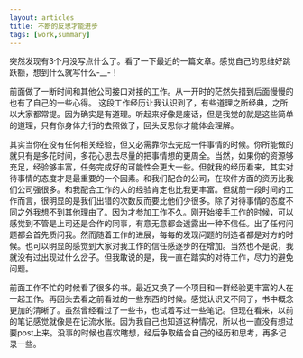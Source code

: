 ```yaml
---
layout: articles
title: 不断的反思才能进步
tags: [work,summary]
---
```

突然发现有3个月没写点什么了。看了一下最近的一篇文章。感觉自己的思维好跳跃额，想到什么就写什么-__-！

前面做了一断时间和其他公司接口对接的工作。从一开时的茫然失措到后面慢慢的也有了自己的一些心得。
这段工作经历让我认识到了，有些道理之所经典，之所以大家都常提。因为确实是有道理。听起来好像是废话，但是我觉的就是这些简单的道理，只有你身体力行的去照做了，回头反思你才能体会理解。

其实当你在没有任何相关经验，但又必需靠你去完成一件事情的时候。你所能做的就只有是多花时间，多花心思去尽量的把事情想的更周全。当然，如果你的资源够充足，经验够丰富，任务完成好的可能性会更大一些。但就我的经历看来，其实对待事情的态度才是最重要的一个因素。和我们配合的公司，在软件方面的资历比我们公司强很多。和我配合工作的人的经验肯定也比我更丰富。但就前一段时间的工作而言，很明显的是我们出错的次数反而要比他们少很多。除了对待事情的态度不同之外我想不到其他理由了。因为才参加工作不久。刚开始接手工作的时候，可以感觉到不管是上司还是合作的同事，有意无意都会透露出一种不信任。出了任何问题都会首先质问我。然而随着工作的进展，每每的发现问题的制造者都是对方的时候。也可以明显的感觉到大家对我工作的信任感逐步的在增加。当然也不是说，我就没有过出现过什么岔子。但我敢说的是，我一直在踏实的对待工作，尽力的避免问题。

前面工作不忙的时候看了很多的书。最近又换了一个项目和一群经验更丰富的人在一起工作。再回头去看之前看过的一些东西的时候。感觉认识又不同了，书中概念更加的清晰了。虽然曾经看过了一些书，也试着写过一些笔记。但现在看来，以前的笔记感觉就像是在记流水账。因为我自己也知道这种情况，所以也一直没有想过要post上来。没事的时候也喜欢瞎想，经后争取结合自己的经历和思考，再多记录一些。